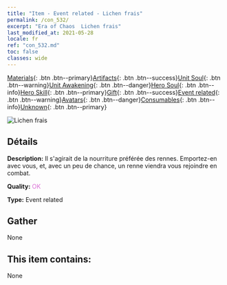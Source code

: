 ```yaml
---
title: "Item - Event related - Lichen frais"
permalink: /con_532/
excerpt: "Era of Chaos  Lichen frais"
last_modified_at: 2021-05-28
locale: fr
ref: "con_532.md"
toc: false
classes: wide
---
```

 [Materials](/ItemsFR/){: .btn .btn--primary}[Artifacts](/ItemsFR/Artifacts/){: .btn .btn--success}[Unit Soul](/ItemsFR/UnitSoul/){: .btn .btn--warning}[Unit Awakening](/ItemsFR/UnitAwakening/){: .btn .btn--danger}[Hero Soul](/ItemsFR/HeroSoul/){: .btn .btn--info}[Hero Skill](/ItemsFR/HeroSkill/){: .btn .btn--primary}[Gift](/ItemsFR/Gift/){: .btn .btn--success}[Event related](/ItemsFR/Events/){: .btn .btn--warning}[Avatars](/ItemsFR/Avatars/){: .btn .btn--danger}[Consumables](/ItemsFR/Consumables/){: .btn .btn--info}[Unknown](/ItemsFR/Unknown/){: .btn .btn--primary}

 ![Lichen frais](/images/t/i_10018.png)

## Détails
 **Description:** Il s'agirait de la nourriture préférée des rennes. Emportez-en avec vous, et, avec un peu de chance, un renne viendra vous rejoindre en combat.

 **Quality:** <span style="color: #DA70D6">OK</span>

 **Type:** Event related

## Gather

  None

## This item contains:

  None

